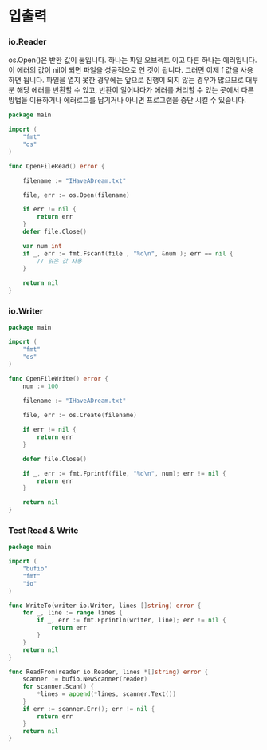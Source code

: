# 입출력 

### io.Reader 

os.Open()은 반환 값이 둘입니다. 하나는 파일 오브젝트 이고 다른 하나는 에러입니다. 이 에러의 값이 nil이 되면 파일을 성공적으로 연 것이 됩니다. 
그러면 이제 f 값을 사용하면 됩니다. 파일을 열지 못한 경우에는 앞으로 진행이 되지 않는 경우가 많으므로 대부분 해당 에러를 반환할 수 있고, 반환이 일어나다가 에러를 
처리할 수 있는 곳에서 다른 방법을 이용하거나 에러로그를 남기거나 아니면 프로그램을 중단 시킬 수 있습니다. 

```go
package main

import (
	"fmt"
	"os"
)

func OpenFileRead() error {

	filename := "IHaveADream.txt"

	file, err := os.Open(filename)

	if err != nil {
		return err
	}
	defer file.Close()

	var num int
	if _, err := fmt.Fscanf(file , "%d\n", &num ); err == nil {
		// 읽은 값 사용 
    }
    
	return nil
}
```

### io.Writer

```go
package main

import (
	"fmt"
	"os"
)

func OpenFileWrite() error {
    num := 100	
	
	filename := "IHaveADream.txt"

	file, err := os.Create(filename)

	if err != nil {
		return err
	}

	defer file.Close()

	if _, err := fmt.Fprintf(file, "%d\n", num); err != nil {
		return err
	}

	return nil
}
```

### Test Read & Write

```go
package main

import (
	"bufio"
	"fmt"
	"io"
)

func WriteTo(writer io.Writer, lines []string) error {
	for _, line := range lines {
		if _, err := fmt.Fprintln(writer, line); err != nil {
			return err
		}
	}
	return nil
}

func ReadFrom(reader io.Reader, lines *[]string) error {
	scanner := bufio.NewScanner(reader)
	for scanner.Scan() {
		*lines = append(*lines, scanner.Text())
    }
	if err := scanner.Err(); err != nil {
		return err
    }
	return nil
}
```


